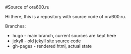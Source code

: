 #Source of ora600.ru

Hi there, this is a repository with source code of ora600.ru.

Branches:

* hugo - main branch, current sources are kept here
* jekyll - old jekyll site source code
* gh-pages - rendered html, actual state

